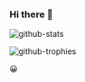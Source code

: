 ### Hi there 👋

![github-stats](https://stats.hyo.dev/api/github-stats-advanced?login=seongjaeryu)

![github-trophies](https://stats.hyo.dev/api/github-trophies?login=seongjaeryu)

😀
